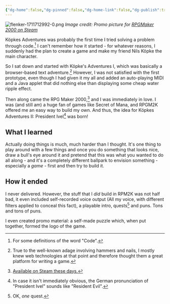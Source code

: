 ```yaml
---
{"dg-home":false,"dg-pinned":false,"dg-home-link":false,"dg-publish":true,"type":"post","disabled rules":["header-increment","yaml-title","yaml-title-alias","file-name-heading"],"title":"Köpke's Adventures I & II","dg-permalink":"kopkes-adventures-i-ii/","created-date":"2020-10-22T00:00:00","aliases":["Köpke's Adventures I & II"],"linter-yaml-title-alias":"Köpke's Adventures I & II","updated-date":"2025-05-05T17:44:28","tags":["pet-project-sematary"],"dg-path":"kopkes-adventures-i-ii.md","permalink":"/kopkes-adventures-i-ii/","dgPassFrontmatter":true}
---
```



![flenker-1711712992-0.png](/img/user/attachments/flenker-1711712992-0.png)
_Image credit: Promo picture for [RPGMaker 2000 on Steam](https://store.steampowered.com/app/383730/RPG_Maker_2000/)_

Köpkes Adventures was probably the first time I tried solving a problem through code.[^1] I can't remember how it started - for whatever reasons, I suddenly had the plan to create a game and make my friend Nils Köpke the main character.

So I sat down and started with Köpke's Adventures I, which was basically a browser-based text adventure.[^2] However, I was not satisfied with the first prototype, even though I had given it my all and added an auto-playing MIDI and a Java applet that did nothing else than displaying some cheap water ripple effect.

Then along came the RPG Maker 2000,[^5] and I was
immediately in love. I was (and still am) a huge fan of games like Secret of Mana, and RPGM2K offered me an easy way to build my own.  And thus, the idea for Köpkes Adventures II: President Ivel[^3] was born!

## What I learned
Actually doing things is much, much harder than I thought. It's one thing to play around with a few things and once you do something that looks nice, draw a bull's eye around it and pretend that this was what you wanted to do all along - and it's a completely different ballpark to envision something - especially a _game_ - first and then try to build it.

## How it ended
I never delivered. However, the stuff that I _did_ build in RPM2K was not half bad, it even included self-recorded voice output (All my voice, with different filters applied to conceal this fact), a playable intro, quests[^4] and puns. Tons and tons of puns.

I even created promo material: a self-made puzzle which, when put together, formed the logo of the game.



[^1]: For some definitions of the word "Code".
[^2]: True to the well-known adage involving hammers and nails, I mostly knew web technologies at that point and therefore thought them a great platform for writing a game.
[^3]: In case it isn't immediately obvious, the German pronunciation of "President Ivel" sounds like "Resident Evil".
[^4]: OK, _one_ quest.
[^5]: [Available on Steam these days.](https://store.steampowered.com/app/383730/RPG_Maker_2000/)
